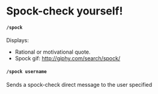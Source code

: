 # Spock-check yourself!

#### `/spock`

Displays:
- Rational or motivational quote.
- Spock gif: http://giphy.com/search/spock/

#### `/spock username`

Sends a spock-check direct message to the user specified
